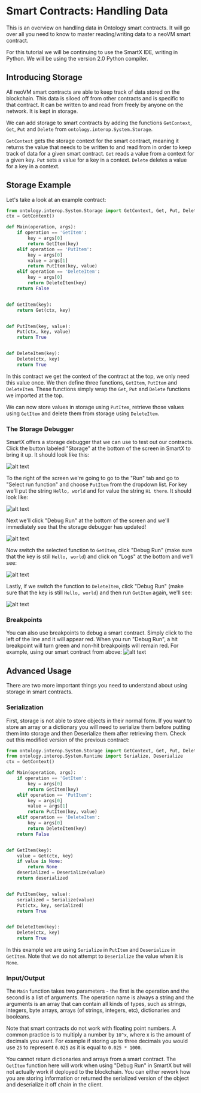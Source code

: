 # Smart Contracts: Handling Data

This is an overview on handling data in Ontology smart contracts. It will go over all you need to know to master reading/writing data to a neoVM smart contract.

For this tutorial we will be continuing to use the SmartX IDE, writing in Python. We will be using the version 2.0 Python compiler.

## Introducing Storage

All neoVM smart contracts are able to keep track of data stored on the blockchain. This data is siloed off from other contracts and is specific to that contract. It can be written to and read from freely by anyone on the network. It is kept in storage.

We can add storage to smart contracts by adding the functions `GetContext`, `Get`, `Put` and `Delete` from `ontology.interop.System.Storage`.

`GetContext` gets the storage context for the smart contract, meaning it returns the value that needs to be written to and read from in order to keep track of data for a given smart contract. `Get` reads a value from a context for a given key. `Put` sets a value for a key in a context. `Delete` deletes a value for a key in a context.

## Storage Example

Let's take a look at an example contract:
``` python
from ontology.interop.System.Storage import GetContext, Get, Put, Delete
ctx = GetContext()

def Main(operation, args):
    if operation == 'GetItem':
        key = args[0]
        return GetItem(key)
    elif operation == 'PutItem':
        key = args[0]
        value = args[1]
        return PutItem(key, value)
    elif operation == 'DeleteItem':
        key = args[0]
        return DeleteItem(key)
    return False


def GetItem(key):
    return Get(ctx, key)


def PutItem(key, value):
    Put(ctx, key, value)
    return True


def DeleteItem(key):
    Delete(ctx, key)
    return True
```

In this contract we get the context of the contract at the top, we only need this value once. We then define three functions, `GetItem`, `PutItem` and `DeleteItem`. These functions simply wrap the `Get`, `Put` and `Delete` functions we imported at the top.

We can now store values in storage using `PutItem`, retrieve those values using `GetItem` and delete them from storage using `DeleteItem`.

### The Storage Debugger

SmartX offers a storage debugger that we can use to test out our contracts. Click the button labeled "Storage" at the bottom of the screen in SmartX to bring it up. It should look like this:

![alt text](../assets/smartContracts/handlingData/StorageDebugger.png "Storage Debugger")

To the right of the screen we're going to go to the "Run" tab and go to "Select run function" and choose `PutItem` from the dropdown list. For key we'll put the string `Hello, world` and for value the string `Hi there`. It should look like:

![alt text](../assets/smartContracts/handlingData/PutItem.png "Put Item")

Next we'll click "Debug Run" at the bottom of the screen and we'll immediately see that the storage debugger has updated!

![alt text](../assets/smartContracts/handlingData/StoragePut.png "Storage Put")

Now switch the selected function to `GetItem`, click "Debug Run" (make sure that the key is still `Hello, world`) and click on "Logs" at the bottom and we'll see:

![alt text](../assets/smartContracts/handlingData/PrintPut.png "Print Put")

Lastly, if we switch the function to `DeleteItem`, click "Debug Run" (make sure that the key is still `Hello, world`) and then run `GetItem` again, we'll see:

![alt text](../assets/smartContracts/handlingData/PrintDelete.png "Print Delete")

### Breakpoints

You can also use breakpoints to debug a smart contract. Simply click to the left of the line and it will appear red. When you run "Debug Run", a hit breakpoint will turn green and non-hit breakpoints will remain red. For example, using our smart contract from above:
![alt text](../assets/smartContracts/handlingData/Breakpoints.png "Breakpoints")

## Advanced Usage

There are two more important things you need to understand about using storage in smart contracts.

### Serialization

First, storage is not able to store objects in their normal form. If you want to store an array or a dictionary you will need to serialize them before putting them into storage and then Deserialize them after retrieving them. Check out this modified version of the previous contract:

``` python
from ontology.interop.System.Storage import GetContext, Get, Put, Delete
from ontology.interop.System.Runtime import Serialize, Deserialize
ctx = GetContext()

def Main(operation, args):
    if operation == 'GetItem':
        key = args[0]
        return GetItem(key)
    elif operation == 'PutItem':
        key = args[0]
        value = args[1]
        return PutItem(key, value)
    elif operation == 'DeleteItem':
        key = args[0]
        return DeleteItem(key)
    return False


def GetItem(key):
    value = Get(ctx, key)
    if value is None:
        return None
    deserialized = Deserialize(value)
    return deserialized


def PutItem(key, value):
    serialized = Serialize(value)
    Put(ctx, key, serialized)
    return True


def DeleteItem(key):
    Delete(ctx, key)
    return True
```

In this example we are using `Serialize` in `PutItem` and `Deserialize` in `GetItem`. Note that we do not attempt to `Deserialize` the value when it is `None`.

### Input/Output

The `Main` function takes two parameters - the first is the operation and the second is a list of arguments. The operation name is always a string and the arguments is an array that can contain all kinds of types, such as strings, integers, byte arrays, arrays (of strings, integers, etc), dictionaries and booleans.

Note that smart contracts do not work with floating point numbers. A common practice is to multiply a number by `10^x`, where x is the amount of decimals you want. For example if storing up to three decimals you would use `25` to represent `0.025` as it is equal to `0.025 * 1000`.

You cannot return dictionaries and arrays from a smart contract. The `GetItem` function here will work when using "Debug Run" in SmartX but will not actually work if deployed to the blockchain. You can either rework how you are storing information or returned the serialized version of the object and deserialize it off chain in the client.
